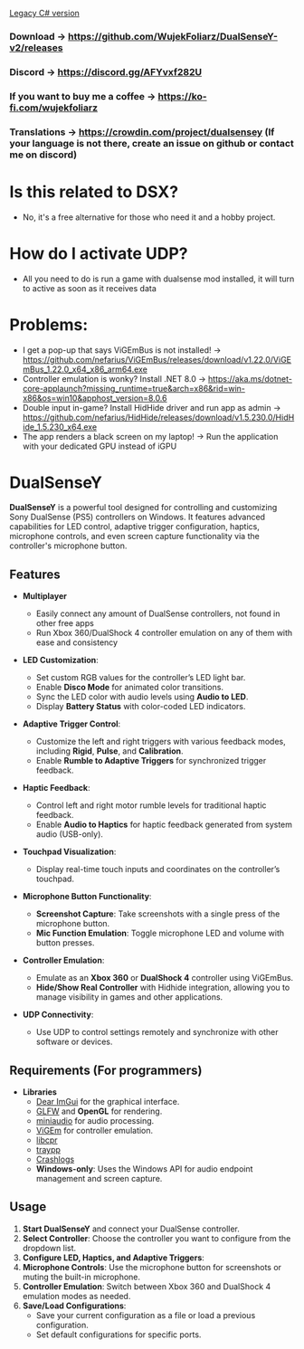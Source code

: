 [Legacy C# version](https://github.com/WujekFoliarz/DualSenseY/releases/tag/6.2) 

### Download → https://github.com/WujekFoliarz/DualSenseY-v2/releases
### Discord → https://discord.gg/AFYvxf282U
### If you want to buy me a coffee → https://ko-fi.com/wujekfoliarz
### Translations → https://crowdin.com/project/dualsensey (If your language is not there, create an issue on github or contact me on discord)

# Is this related to DSX?
 - No, it's a free alternative for those who need it and a hobby project.

# How do I activate UDP?
 - All you need to do is run a game with dualsense mod installed, it will turn to active as soon as it receives data

# Problems:
 - I get a pop-up that says ViGEmBus is not installed! -> https://github.com/nefarius/ViGEmBus/releases/download/v1.22.0/ViGEmBus_1.22.0_x64_x86_arm64.exe
 - Controller emulation is wonky? Install .NET 8.0 -> https://aka.ms/dotnet-core-applaunch?missing_runtime=true&arch=x86&rid=win-x86&os=win10&apphost_version=8.0.6
 - Double input in-game? Install HidHide driver and run app as admin -> https://github.com/nefarius/HidHide/releases/download/v1.5.230.0/HidHide_1.5.230_x64.exe
 - The app renders a black screen on my laptop! -> Run the application with your dedicated GPU instead of iGPU

# DualSenseY

**DualSenseY** is a powerful tool designed for controlling and customizing Sony DualSense (PS5) controllers on Windows. It features advanced capabilities for LED control, adaptive trigger configuration, haptics, microphone controls, and even screen capture functionality via the controller's microphone button.

## Features

- **Multiplayer**
   - Easily connect any amount of DualSense controllers, not found in other free apps
   - Run Xbox 360/DualShock 4 controller emulation on any of them with ease and consistency

- **LED Customization**:
  - Set custom RGB values for the controller’s LED light bar.
  - Enable **Disco Mode** for animated color transitions.
  - Sync the LED color with audio levels using **Audio to LED**.
  - Display **Battery Status** with color-coded LED indicators.

- **Adaptive Trigger Control**:
  - Customize the left and right triggers with various feedback modes, including **Rigid**, **Pulse**, and **Calibration**.
  - Enable **Rumble to Adaptive Triggers** for synchronized trigger feedback.
  
- **Haptic Feedback**:
  - Control left and right motor rumble levels for traditional haptic feedback.
  - Enable **Audio to Haptics** for haptic feedback generated from system audio (USB-only).
  
- **Touchpad Visualization**:
  - Display real-time touch inputs and coordinates on the controller’s touchpad.

- **Microphone Button Functionality**:
  - **Screenshot Capture**: Take screenshots with a single press of the microphone button.
  - **Mic Function Emulation**: Toggle microphone LED and volume with button presses.

- **Controller Emulation**:
  - Emulate as an **Xbox 360** or **DualShock 4** controller using ViGEmBus.
  - **Hide/Show Real Controller** with Hidhide integration, allowing you to manage visibility in games and other applications.

- **UDP Connectivity**:
  - Use UDP to control settings remotely and synchronize with other software or devices.

## Requirements (For programmers)

- **Libraries**
  - [Dear ImGui](https://github.com/ocornut/imgui) for the graphical interface.
  - [GLFW](https://www.glfw.org/) and **OpenGL** for rendering.
  - [miniaudio](https://github.com/mackron/miniaudio) for audio processing.
  - [ViGEm](https://github.com/nefarius/ViGEmClient) for controller emulation.
  - [libcpr](https://github.com/libcpr/cpr)
  - [traypp](https://github.com/Soundux/traypp)
  - [Crashlogs](https://github.com/TylerGlaiel/Crashlogs)
  - **Windows-only**: Uses the Windows API for audio endpoint management and screen capture.

## Usage

1. **Start DualSenseY** and connect your DualSense controller.
2. **Select Controller**: Choose the controller you want to configure from the dropdown list.
3. **Configure LED, Haptics, and Adaptive Triggers**:
4. **Microphone Controls**: Use the microphone button for screenshots or muting the built-in microphone.
5. **Controller Emulation**: Switch between Xbox 360 and DualShock 4 emulation modes as needed.
6. **Save/Load Configurations**:
   - Save your current configuration as a file or load a previous configuration.
   - Set default configurations for specific ports.
